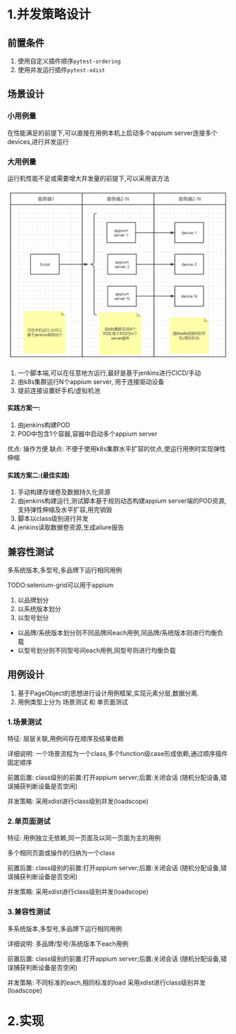 # 1.并发策略设计
## 前置条件
1. 使用自定义插件顺序`pytest-ordering`
2. 使用并发运行插件`pytest-xdist`

## 场景设计


### 小用例量
在性能满足的前提下,可以直接在用例本机上启动多个appium server连接多个devices,进行并发运行

### 大用例量
运行机性能不足或需要增大并发量的前提下,可以采用该方法

![](./images/workflows.png)

1. 一个脚本端,可以在任意地方运行,最好是基于jenkins进行CICD/手动
2. 由k8s集群运行N个appium server, 用于连接驱动设备
3. 提前连接设置好手机/虚拟机池

#### 实践方案一:
1. 由jenkins构建POD
2. POD中包含1个容器,容器中启动多个appium server

优点: 操作方便
缺点: 不便于使用k8s集群水平扩容的优点,使运行用例时实现弹性伸缩

#### 实践方案二:(最佳实践)
1. 手动构建存储卷及数据持久化资源
2. 由jenkins构建运行,测试脚本基于规则动态构建appium server端的POD资源, 支持弹性伸缩及水平扩容,用完销毁
3. 脚本以class级别进行并发
4. jenkins读取数据卷资源,生成allure报告

## 兼容性测试
多系统版本,多型号,多品牌下运行相同用例

TODO:selenium-grid可以用于appium

1. 以品牌划分
2. 以系统版本划分
3. 以型号划分

- 以品牌/系统版本划分则不同品牌间each用例,同品牌/系统版本则进行均衡负载
- 以型号划分则不同型号间each用例,同型号则进行均衡负载

## 用例设计
1. 基于PageObject的思想进行设计用例框架,实现元素分层,数据分离.
2. 用例类型上分为 场景测试 和 单页面测试

### 1.场景测试
特征: 层层关联,用例间存在顺序及结果依赖

详细说明: 一个场景流程为一个class,多个function级case形成依赖,通过顺序插件固定顺序

前置后置: class级别的前置:打开appium server;后置:关闭会话 (随机分配设备,错误捕获判断设备是否空闲)

并发策略: 采用xdist进行class级别并发(loadscope)

### 2.单页面测试
特征: 用例独立无依赖,同一页面及以同一页面为主的用例

多个相同页面或操作的归纳为一个class

前置后置: class级别的前置:打开appium server;后置:关闭会话 (随机分配设备,错误捕获判断设备是否空闲)

并发策略: 采用xdist进行class级别并发(loadscope)

### 3.兼容性测试
多系统版本,多型号,多品牌下运行相同用例

详细说明: 多品牌/型号/系统版本下each用例

前置后置: class级别的前置:打开appium server;后置:关闭会话 (随机分配设备,错误捕获判断设备是否空闲)

并发策略: 不同标准的each,相同标准的load 采用xdist进行class级别并发(loadscope)
# 2.实现